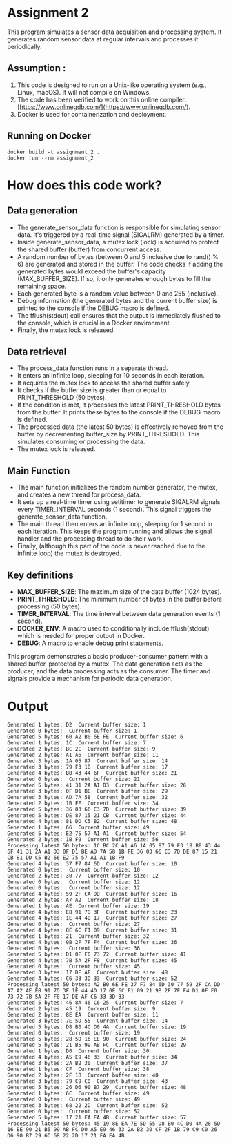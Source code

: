 
# Assignment 2
This program simulates a sensor data acquisition and processing system. It generates random sensor data at regular intervals and processes it periodically.

## Assumption :
1.  This code is designed to run on a Unix-like operating system (e.g., Linux, macOS). It will not compile on Windows.
2.  The code has been verified to work on this online compiler: [https://www.onlinegdb.com/](https://www.onlinegdb.com/).
3.  Docker is used for containerization and deployment.

## Running on Docker
```shell
docker build -t assignment_2 .
docker run --rm assignment_2
```

# How does this code work?

## Data generation   
- The generate_sensor_data function is responsible for simulating sensor data. It's triggered by a real-time signal (SIGALRM) generated by a timer.   
- Inside generate_sensor_data, a mutex lock (lock) is acquired to protect the shared buffer (buffer) from concurrent access.   
- A random number of bytes (between 0 and 5 inclusive due to rand() % 6) are generated and stored in the buffer. The code checks if adding the generated bytes would exceed the buffer's capacity (MAX_BUFFER_SIZE). If so, it only generates enough bytes to fill the remaining space.    
- Each generated byte is a random value between 0 and 255 (inclusive).
- Debug information (the generated bytes and the current buffer size) is printed to the console if the DEBUG macro is defined.
- The fflush(stdout) call ensures that the output is immediately flushed to the console, which is crucial in a Docker environment.
- Finally, the mutex lock is released.

## Data retrieval   
- The process_data function runs in a separate thread.
- It enters an infinite loop, sleeping for 10 seconds in each iteration.
- It acquires the mutex lock to access the shared buffer safely.
- It checks if the buffer size is greater than or equal to PRINT_THRESHOLD (50 bytes).
- If the condition is met, it processes the latest PRINT_THRESHOLD bytes from the buffer. It prints these bytes to the console if the DEBUG macro is defined.
- The processed data (the latest 50 bytes) is effectively removed from the buffer by decrementing buffer_size by PRINT_THRESHOLD. This simulates consuming or processing the data.
- The mutex lock is released.

## Main Function
- The main function initializes the random number generator, the mutex, and creates a new thread for process_data.
- It sets up a real-time timer using setitimer to generate SIGALRM signals every TIMER_INTERVAL seconds (1 second). This signal triggers the generate_sensor_data function.
- The main thread then enters an infinite loop, sleeping for 1 second in each iteration. This keeps the program running and allows the signal handler and the processing thread to do their work.
- Finally, (although this part of the code is never reached due to the infinite loop) the mutex is destroyed.

## Key definitions
- **MAX_BUFFER_SIZE**: The maximum size of the data buffer (1024 bytes).
- **PRINT_THRESHOLD**: The minimum number of bytes in the buffer before processing (50 bytes).
- **TIMER_INTERVAL**: The time interval between data generation events (1 second).
- **DOCKER_ENV**: A macro used to conditionally include fflush(stdout) which is needed for proper output in Docker.
- **DEBUG**: A macro to enable debug print statements.

This program demonstrates a basic producer-consumer pattern with a shared buffer, protected by a mutex. The data generation acts as the producer, and the data processing acts as the consumer.  The timer and signals provide a mechanism for periodic data generation.

# Output
```shell
Generated 1 bytes: D2  Current buffer size: 1
Generated 0 bytes:  Current buffer size: 1
Generated 5 bytes: 60 A2 B0 6E FE  Current buffer size: 6
Generated 1 bytes: 1C  Current buffer size: 7
Generated 2 bytes: BC 2C  Current buffer size: 9
Generated 2 bytes: A1 A6  Current buffer size: 11
Generated 3 bytes: 1A 05 87  Current buffer size: 14
Generated 3 bytes: 79 F3 1B  Current buffer size: 17
Generated 4 bytes: BB 43 44 6F  Current buffer size: 21
Generated 0 bytes:  Current buffer size: 21
Generated 5 bytes: 41 31 2A A1 D3  Current buffer size: 26
Generated 3 bytes: 0F D1 BE  Current buffer size: 29
Generated 3 bytes: AD 7A 58  Current buffer size: 32
Generated 2 bytes: 1B FE  Current buffer size: 34
Generated 5 bytes: 36 03 66 C3 7D  Current buffer size: 39
Generated 5 bytes: DE 87 15 21 CB  Current buffer size: 44
Generated 4 bytes: 81 DD C5 B2  Current buffer size: 48
Generated 1 bytes: 66  Current buffer size: 49
Generated 5 bytes: E2 75 57 A1 A1  Current buffer size: 54
Generated 2 bytes: 1B F9  Current buffer size: 56
Processing latest 50 bytes: 1C BC 2C A1 A6 1A 05 87 79 F3 1B BB 43 44 6F 41 31 2A A1 D3 0F D1 BE AD 7A 58 1B FE 36 03 66 C3 7D DE 87 15 21 CB 81 DD C5 B2 66 E2 75 57 A1 A1 1B F9 
Generated 4 bytes: 37 F7 84 6D  Current buffer size: 10
Generated 0 bytes:  Current buffer size: 10
Generated 2 bytes: 30 77  Current buffer size: 12
Generated 0 bytes:  Current buffer size: 12
Generated 0 bytes:  Current buffer size: 12
Generated 4 bytes: 59 2F CA DD  Current buffer size: 16
Generated 2 bytes: A7 A2  Current buffer size: 18
Generated 1 bytes: AE  Current buffer size: 19
Generated 4 bytes: E8 91 7D 3F  Current buffer size: 23
Generated 4 bytes: 1E 44 4D 17  Current buffer size: 27
Generated 0 bytes:  Current buffer size: 27
Generated 4 bytes: 0E 6C F1 09  Current buffer size: 31
Generated 1 bytes: 21  Current buffer size: 32
Generated 4 bytes: 9B 2F 7F F4  Current buffer size: 36
Generated 0 bytes:  Current buffer size: 36
Generated 5 bytes: D1 0F F0 73 72  Current buffer size: 41
Generated 4 bytes: 7B 5A 2F F8  Current buffer size: 45
Generated 0 bytes:  Current buffer size: 45
Generated 3 bytes: 17 DE AF  Current buffer size: 48
Generated 4 bytes: C6 33 3D 33  Current buffer size: 52
Processing latest 50 bytes: A2 B0 6E FE 37 F7 84 6D 30 77 59 2F CA DD A7 A2 AE E8 91 7D 3F 1E 44 4D 17 0E 6C F1 09 21 9B 2F 7F F4 D1 0F F0 73 72 7B 5A 2F F8 17 DE AF C6 33 3D 33 
Generated 5 bytes: 46 8A 46 C6 25  Current buffer size: 7
Generated 2 bytes: 45 19  Current buffer size: 9
Generated 2 bytes: 8E EA  Current buffer size: 11
Generated 3 bytes: 7E 5D 55  Current buffer size: 14
Generated 5 bytes: D8 B0 4C D0 4A  Current buffer size: 19
Generated 0 bytes:  Current buffer size: 19
Generated 5 bytes: 28 5D 16 EE 90  Current buffer size: 24
Generated 5 bytes: 21 B5 99 AB FC  Current buffer size: 29
Generated 1 bytes: D0  Current buffer size: 30
Generated 4 bytes: A5 E9 46 33  Current buffer size: 34
Generated 3 bytes: 2A B2 30  Current buffer size: 37
Generated 1 bytes: CF  Current buffer size: 38
Generated 2 bytes: 2F 1B  Current buffer size: 40
Generated 3 bytes: 79 C9 C0  Current buffer size: 43
Generated 5 bytes: 26 D6 90 B7 29  Current buffer size: 48
Generated 1 bytes: 6C  Current buffer size: 49
Generated 0 bytes:  Current buffer size: 49
Generated 3 bytes: 68 22 2D  Current buffer size: 52
Generated 0 bytes:  Current buffer size: 52
Generated 5 bytes: 17 21 FA EA 4B  Current buffer size: 57
Processing latest 50 bytes: 45 19 8E EA 7E 5D 55 D8 B0 4C D0 4A 28 5D 16 EE 90 21 B5 99 AB FC D0 A5 E9 46 33 2A B2 30 CF 2F 1B 79 C9 C0 26 D6 90 B7 29 6C 68 22 2D 17 21 FA EA 4B 
```